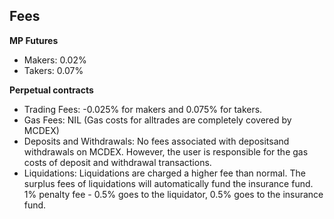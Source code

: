 ## Fees
**MP Futures**

- Makers: 0.02%
- Takers: 0.07%

**Perpetual contracts**
- Trading Fees: -0.025% for makers and 0.075% for takers.
- Gas Fees: NIL (Gas costs for alltrades are completely covered by MCDEX)
- Deposits and Withdrawals: No fees associated with depositsand withdrawals on MCDEX. However, the user is responsible for the gas costs of deposit and withdrawal transactions.
- Liquidations: Liquidations are charged a higher fee than normal. The surplus fees of liquidations will automatically fund the insurance fund. 1% penalty fee - 0.5% goes to the liquidator, 0.5% goes to the insurance fund.

